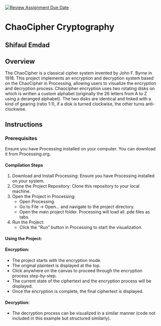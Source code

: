 [![Review Assignment Due Date](https://classroom.github.com/assets/deadline-readme-button-24ddc0f5d75046c5622901739e7c5dd533143b0c8e959d652212380cedb1ea36.svg)](https://classroom.github.com/a/ecp4su41)
# ChaoCipher Cryptography
## Shifaul Emdad
## Overview
The ChaoCipher is a classical cipher system invented by John F. Byrne in 1918. This project implements an encryption and decryption system based on the ChaoCipher in Processing, allowing users to visualize the encryption and decryption process. Chaocipher encryption uses two rotating disks on which is written a custom alphabet (originally the 26 letters from A to Z using a deranged alphabet). The two disks are identical and linked with a kind of gearing (ratio 1:1), if a disk is turned clockwise, the other turns anti-clockwise.
## Instructions
### Prerequisites

Ensure you have Processing installed on your computer. You can download it from Processing.org.

#### Compilation Steps
1. Download and Install Processing: Ensure you have Processing installed on your system.
2. Clone the Project Repository: Clone this repository to your local machine.
3. Open the Project in Processing:
    - Open Processing.
    - Go to File -> Open... and navigate to the project directory.
    - Open the main project folder. Processing will load all .pde files as tabs.
4. Run the Project:
    - Click the "Run" button in Processing to start the visualization.

#### Using the Project:

#### Encryption:
   - The project starts with the encryption mode.
   - The original plaintext is displayed at the top.
   - Click anywhere on the canvas to proceed through the encryption process step-by-step.
   - The current state of the ciphertext and the encryption process will be displayed.
   - Once the encryption is complete, the final ciphertext is displayed.

#### Decryption:
   - The decryption process can be visualized in a similar manner (code not included in this example but structured similarly).
